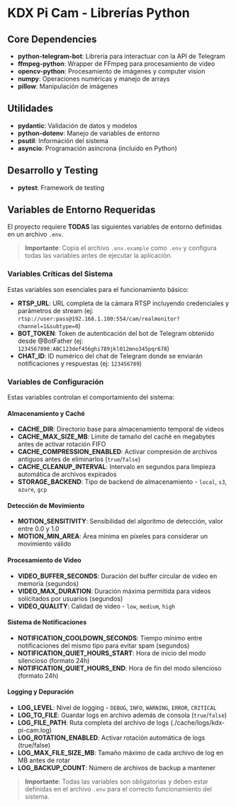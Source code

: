 # KDX Pi Cam - Librerías Python

## Core Dependencies
- **python-telegram-bot**: Librería para interactuar con la API de Telegram
- **ffmpeg-python**: Wrapper de FFmpeg para procesamiento de video
- **opencv-python**: Procesamiento de imágenes y computer vision
- **numpy**: Operaciones numéricas y manejo de arrays
- **pillow**: Manipulación de imágenes

## Utilidades
- **pydantic**: Validación de datos y modelos
- **python-dotenv**: Manejo de variables de entorno
- **psutil**: Información del sistema
- **asyncio**: Programación asíncrona (incluido en Python)

## Desarrollo y Testing
- **pytest**: Framework de testing

## Variables de Entorno Requeridas

El proyecto requiere **TODAS** las siguientes variables de entorno definidas en un archivo `.env`. 

> **Importante**: Copia el archivo `.env.example` como `.env` y configura todas las variables antes de ejecutar la aplicación.

### Variables Críticas del Sistema
Estas variables son esenciales para el funcionamiento básico:

- **RTSP_URL**: URL completa de la cámara RTSP incluyendo credenciales y parámetros de stream (ej: `rtsp://user:pass@192.168.1.100:554/cam/realmonitor?channel=1&subtype=0`)
- **BOT_TOKEN**: Token de autenticación del bot de Telegram obtenido desde @BotFather (ej: `1234567890:ABC123def456ghi789jkl012mno345pqr678`)
- **CHAT_ID**: ID numérico del chat de Telegram donde se enviarán notificaciones y respuestas (ej: `123456789`)

### Variables de Configuración
Estas variables controlan el comportamiento del sistema:

#### Almacenamiento y Caché
- **CACHE_DIR**: Directorio base para almacenamiento temporal de videos
- **CACHE_MAX_SIZE_MB**: Límite de tamaño del caché en megabytes antes de activar rotación FIFO
- **CACHE_COMPRESSION_ENABLED**: Activar compresión de archivos antiguos antes de eliminarlos (`true`/`false`)
- **CACHE_CLEANUP_INTERVAL**: Intervalo en segundos para limpieza automática de archivos expirados
- **STORAGE_BACKEND**: Tipo de backend de almacenamiento - `local`, `s3`, `azure`, `gcp`

#### Detección de Movimiento
- **MOTION_SENSITIVITY**: Sensibilidad del algoritmo de detección, valor entre 0.0 y 1.0
- **MOTION_MIN_AREA**: Área mínima en píxeles para considerar un movimiento válido

#### Procesamiento de Video
- **VIDEO_BUFFER_SECONDS**: Duración del buffer circular de video en memoria (segundos)
- **VIDEO_MAX_DURATION**: Duración máxima permitida para videos solicitados por usuarios (segundos)
- **VIDEO_QUALITY**: Calidad de video - `low`, `medium`, `high`

#### Sistema de Notificaciones
- **NOTIFICATION_COOLDOWN_SECONDS**: Tiempo mínimo entre notificaciones del mismo tipo para evitar spam (segundos)
- **NOTIFICATION_QUIET_HOURS_START**: Hora de inicio del modo silencioso (formato 24h)
- **NOTIFICATION_QUIET_HOURS_END**: Hora de fin del modo silencioso (formato 24h)

#### Logging y Depuración
- **LOG_LEVEL**: Nivel de logging - `DEBUG`, `INFO`, `WARNING`, `ERROR`, `CRITICAL`
- **LOG_TO_FILE**: Guardar logs en archivo además de consola (`true`/`false`)
- **LOG_FILE_PATH**: Ruta completa del archivo de logs (./cache/logs/kdx-pi-cam.log)
- **LOG_ROTATION_ENABLED**: Activar rotación automática de logs (true/false)
- **LOG_MAX_FILE_SIZE_MB**: Tamaño máximo de cada archivo de log en MB antes de rotar
- **LOG_BACKUP_COUNT**: Número de archivos de backup a mantener

> **Importante**: Todas las variables son obligatorias y deben estar definidas en el archivo `.env` para el correcto funcionamiento del sistema.